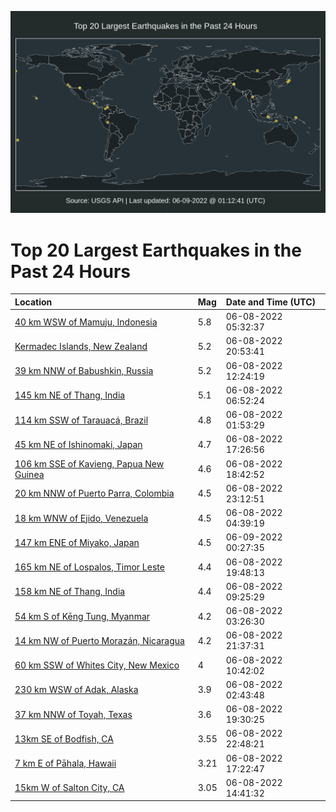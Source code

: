 ![Map](./map.png)

# Top 20 Largest Earthquakes in the Past 24 Hours

| Location | Mag | Date and Time (UTC) |
|:---|:---|:---|
| [40 km WSW of Mamuju, Indonesia](https://earthquake.usgs.gov/earthquakes/eventpage/us7000hfu0) | 5.8 | 06-08-2022 05:32:37 |
| [Kermadec Islands, New Zealand](https://earthquake.usgs.gov/earthquakes/eventpage/us7000hg13) | 5.2 | 06-08-2022 20:53:41 |
| [39 km NNW of Babushkin, Russia](https://earthquake.usgs.gov/earthquakes/eventpage/us7000hfw5) | 5.2 | 06-08-2022 12:24:19 |
| [145 km NE of Thang, India](https://earthquake.usgs.gov/earthquakes/eventpage/us7000hfug) | 5.1 | 06-08-2022 06:52:24 |
| [114 km SSW of Tarauacá, Brazil](https://earthquake.usgs.gov/earthquakes/eventpage/us7000hfsx) | 4.8 | 06-08-2022 01:53:29 |
| [45 km NE of Ishinomaki, Japan](https://earthquake.usgs.gov/earthquakes/eventpage/us7000hfyp) | 4.7 | 06-08-2022 17:26:56 |
| [106 km SSE of Kavieng, Papua New Guinea](https://earthquake.usgs.gov/earthquakes/eventpage/us7000hfze) | 4.6 | 06-08-2022 18:42:52 |
| [20 km NNW of Puerto Parra, Colombia](https://earthquake.usgs.gov/earthquakes/eventpage/us7000hg1t) | 4.5 | 06-08-2022 23:12:51 |
| [18 km WNW of Ejido, Venezuela](https://earthquake.usgs.gov/earthquakes/eventpage/us7000hftl) | 4.5 | 06-08-2022 04:39:19 |
| [147 km ENE of Miyako, Japan](https://earthquake.usgs.gov/earthquakes/eventpage/us7000hg27) | 4.5 | 06-09-2022 00:27:35 |
| [165 km NE of Lospalos, Timor Leste](https://earthquake.usgs.gov/earthquakes/eventpage/us7000hg08) | 4.4 | 06-08-2022 19:48:13 |
| [158 km NE of Thang, India](https://earthquake.usgs.gov/earthquakes/eventpage/us7000hfvg) | 4.4 | 06-08-2022 09:25:29 |
| [54 km S of Kēng Tung, Myanmar](https://earthquake.usgs.gov/earthquakes/eventpage/us7000hft8) | 4.2 | 06-08-2022 03:26:30 |
| [14 km NW of Puerto Morazán, Nicaragua](https://earthquake.usgs.gov/earthquakes/eventpage/us7000hg16) | 4.2 | 06-08-2022 21:37:31 |
| [60 km SSW of Whites City, New Mexico](https://earthquake.usgs.gov/earthquakes/eventpage/tx2022ldmr) | 4 | 06-08-2022 10:42:02 |
| [230 km WSW of Adak, Alaska](https://earthquake.usgs.gov/earthquakes/eventpage/us7000hft4) | 3.9 | 06-08-2022 02:43:48 |
| [37 km NNW of Toyah, Texas](https://earthquake.usgs.gov/earthquakes/eventpage/tx2022leec) | 3.6 | 06-08-2022 19:30:25 |
| [13km SE of Bodfish, CA](https://earthquake.usgs.gov/earthquakes/eventpage/ci40036719) | 3.55 | 06-08-2022 22:48:21 |
| [7 km E of Pāhala, Hawaii](https://earthquake.usgs.gov/earthquakes/eventpage/hv73038272) | 3.21 | 06-08-2022 17:22:47 |
| [15km W of Salton City, CA](https://earthquake.usgs.gov/earthquakes/eventpage/ci40036375) | 3.05 | 06-08-2022 14:41:32 |

